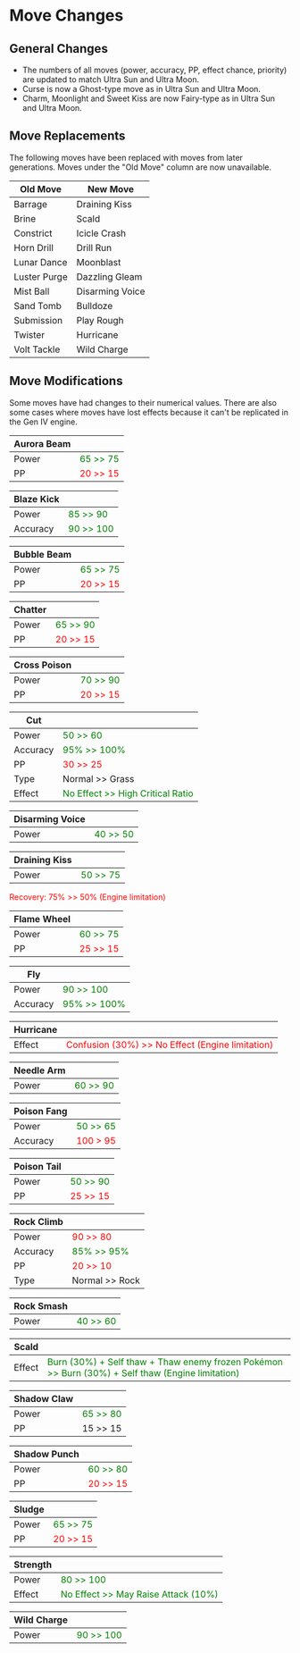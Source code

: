 # Move Changes

## General Changes

- The numbers of all moves (power, accuracy, PP, effect chance, priority) are updated to match Ultra Sun and Ultra Moon.
- Curse is now a Ghost-type move as in Ultra Sun and Ultra Moon.
- Charm, Moonlight and Sweet Kiss are now Fairy-type as in Ultra Sun and Ultra Moon.

## Move Replacements

The following moves have been replaced with moves from later generations.
Moves under the "Old Move" column are now unavailable.

Old Move     | New Move
---------    | ---------
Barrage      | Draining Kiss
Brine        | Scald
Constrict    | Icicle Crash
Horn Drill   | Drill Run
Lunar Dance  | Moonblast
Luster Purge | Dazzling Gleam
Mist Ball    | Disarming Voice
Sand Tomb    | Bulldoze
Submission   | Play Rough
Twister      | Hurricane
Volt Tackle  | Wild Charge

## Move Modifications

Some moves have had changes to their numerical values.
There are also some cases where moves have lost effects because it can't be replicated in the Gen IV engine.

Aurora Beam | &nbsp;
---         | ---
Power       | <span style="color:green">65 >> 75</span>
PP          | <span style="color:red">20 >> 15</span>

Blaze Kick | &nbsp;
---        | ---
Power      | <span style="color:green">85 >> 90</span>
Accuracy   | <span style="color:green">90 >> 100</span>

Bubble Beam | &nbsp;
---         | ---
Power       | <span style="color:green">65 >> 75</span>
PP          | <span style="color:red">20 >> 15</span>

Chatter | &nbsp;
---     | ---
Power   | <span style="color:green">65 >> 90</span>
PP      | <span style="color:red">20 >> 15</span>

Cross Poison | &nbsp;
---          | ---
Power        | <span style="color:green">70 >> 90</span>
PP           | <span style="color:red">20 >> 15</span>

Cut      | &nbsp;
---      | ---
Power    | <span style="color:green">50 >> 60</span>
Accuracy | <span style="color:green">95% >> 100%</span>
PP       | <span style="color:red">30 >> 25</span>
Type     |  Normal >> Grass
Effect   | <span style="color:green">No Effect >> High Critical Ratio</span>

Disarming Voice | &nbsp;
---             | ---
Power           | <span style="color:green">40 >> 50</span>

Draining Kiss | &nbsp;
---           | ---
Power         | <span style="color:green">50 >> 75</span>
<span style="color:red">Recovery: 75% >> 50% (Engine limitation)</span>

Flame Wheel | &nbsp;
---         | ---
Power       | <span style="color:green">60 >> 75</span>
PP          | <span style="color:red">25 >> 15</span>

Fly      | &nbsp;
---      | ---
Power    | <span style="color:green">90 >> 100</span>
Accuracy | <span style="color:green">95% >> 100%</span>

Hurricane | &nbsp;
---       | ---
Effect    | <span style="color:red">Confusion (30%) >> No Effect (Engine limitation)</span>

Needle Arm | &nbsp;
---        | ---
Power      | <span style="color:green">60 >> 90</span>

Poison Fang | &nbsp;
---         | ---
Power       | <span style="color:green">50 >> 65</span>
Accuracy    | <span style="color:red">100 > 95</span>

Poison Tail | &nbsp;
---         | ---
Power       | <span style="color:green">50 >> 90</span>
PP          | <span style="color:red">25 >> 15</span>

Rock Climb | &nbsp;
---        | ---
Power      | <span style="color:red">90 >> 80</span>
Accuracy   | <span style="color:green">85% >> 95%</span>
PP         | <span style="color:red">20 >> 10</span>
Type       | Normal >> Rock

Rock Smash | &nbsp;
---        | ---
Power      | <span style="color:green">40 >> 60</span>

Scald   | &nbsp;
---     | ---
Effect  | <span style="color:green">Burn (30%) + Self thaw + Thaw enemy frozen Pokémon >> Burn (30%) + Self thaw (Engine limitation)</span>

Shadow Claw | &nbsp;
---         | ---
Power       | <span style="color:green">65 >> 80</span>
PP          | 15 >> 15

Shadow Punch | &nbsp;
---          | ---
Power        | <span style="color:green">60 >> 80</span>
PP           | <span style="color:red">20 >> 15</span>

Sludge  | &nbsp;
---     | ---
Power   | <span style="color:green">65 >> 75</span>
PP      | <span style="color:red">20 >> 15</span>

Strength | &nbsp;
---      | ---
Power    | <span style="color:green">80 >> 100</span>
Effect   | <span style="color:green">No Effect >> May Raise Attack (10%)</span>

Wild Charge | &nbsp;
---         | ---
Power       | <span style="color:green">90 >> 100</span>